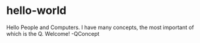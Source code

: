 # hello-world

Hello People and Computers.
I have many concepts, the most important of which is the Q.
Welcome!
-QConcept
